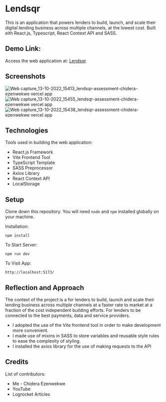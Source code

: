 # Lendsqr
This is an application that powers lenders to build, launch, and scale their digital lending business across multiple channels, at the lowest cost. Built eith React.js, Typescript, React Context API and SASS.


## Demo Link:
Access the web application at: [Lendsqr](https://lendsqr-assessment-chidera-ezenwekwe.vercel.app)


## Screenshots
![Web capture_13-10-2022_15413_lendsqr-assessment-chidera-ezenwekwe vercel app](https://user-images.githubusercontent.com/67750953/195659673-2534c231-366f-470a-af8b-db4bb1afa66e.jpeg)
![Web capture_13-10-2022_15455_lendsqr-assessment-chidera-ezenwekwe vercel app](https://user-images.githubusercontent.com/67750953/195659584-0d409c8e-2380-4351-bd14-996eb6b3b24d.jpeg)
![Web capture_13-10-2022_15438_lendsqr-assessment-chidera-ezenwekwe vercel app](https://user-images.githubusercontent.com/67750953/195659630-90b6d6ef-4099-4672-9bd4-55d1c2e27050.jpeg)



## Technologies
Tools used in building the web application:
* React.js Framework
* Vite Frontend Tool
* TypeScript Template
* SASS Preprocessor
* Axios Library 
* React Context API
* LocalStorage 


## Setup
Clone down this repository. You will need `node` and `npm` installed globally on your machine. 

Installation:

`npm install`   

To Start Server:

`npm run dev`

To Visit App:

`http://localhost:5173/`  


## Reflection and Approach
The context of the project is a for lenders to build, launch and scale their lending business across multiple channels at a faster rate to market at a fraction of the cost independent building efforts. For lenders to be connected to the best payments, data and service providers.

* I adopted the use of the Vite frontend tool in order to make development more convenient. 
* I made use of mixins in SASS to store variables and reusable style rules to ease the complexity of styling.
* I installed the axios library for the use of making requests to the API


## Credits

List of contributors:
* Me - Chidera Ezenwekwe
* YouTube
* Logrocket Articles



